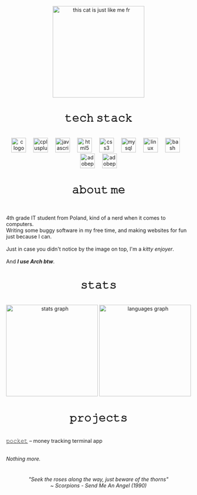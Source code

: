 <!-- I stole the idea for the readme from kostek001, shoutout to my guy (open-source is such a beautiful thing isn't it?) -->
<div align="center">
  <img title="this cat is just like me fr" width="250px" align="center" src="https://github.com/tomeczeklmaooo/tomeczeklmaooo/assets/82512805/f7b3b15d-1307-4d17-8a42-d2655b81c21c">
</div>

<h1 align="center">𝚝𝚎𝚌𝚑 𝚜𝚝𝚊𝚌𝚔</h1>
<br>
<div align="center">
  <img src="https://skillicons.dev/icons?i=c" height="40" alt="c logo"  />
  <img width="12" />
  <img src="https://skillicons.dev/icons?i=cpp" height="40" alt="cplusplus logo"  />
  <img width="12" />
  <img src="https://skillicons.dev/icons?i=js" height="40" alt="javascript logo"  />
  <img width="12" />
  <img src="https://skillicons.dev/icons?i=html" height="40" alt="html5 logo"  />
  <img width="12" />
  <img src="https://skillicons.dev/icons?i=css" height="40" alt="css3 logo"  />
  <img width="12" />
  <img src="https://skillicons.dev/icons?i=mysql" height="40" alt="mysql logo"  />
  <img width="12" />
  <img src="https://skillicons.dev/icons?i=linux" height="40" alt="linux logo"  />
  <img width="12" />
  <img src="https://skillicons.dev/icons?i=bash" height="40" alt="bash logo"  />
  <img width="12" />
  <img src="https://skillicons.dev/icons?i=ps" height="40" alt="adobephotoshop logo"  />
  <img width="12" />
  <img src="https://skillicons.dev/icons?i=pr" height="40" alt="adobepremierepro logo"  />
</div>

<h1 align="center">𝚊𝚋𝚘𝚞𝚝 𝚖𝚎</h1>
<br>

4th grade IT student from Poland, kind of a nerd when it comes to computers.<br>
Writing some buggy software in my free time, and making websites for fun just because I can.<br><br>
Just in case you didn't notice by the image on top, I'm a *kitty enjoyer*.<br><br>
And ***I use Arch btw***.

<h1 align="center">𝚜𝚝𝚊𝚝𝚜</h1>
<br>

<div align="center">
  <img src="https://github-readme-stats.vercel.app/api?username=tomeczeklmaooo&hide_title=false&hide_rank=true&show_icons=true&include_all_commits=true&count_private=true&disable_animations=false&theme=github_dark&locale=en&hide_border=true&order=1" height="250" alt="stats graph"  />
  <img src="https://github-readme-stats.vercel.app/api/top-langs?username=tomeczeklmaooo&locale=en&hide_title=false&layout=compact&card_width=320&langs_count=5&theme=github_dark&hide_border=true&order=2" height="250" alt="languages graph"  />
</div>

<h1 align="center">𝚙𝚛𝚘𝚓𝚎𝚌𝚝𝚜</h1>
<br>
<a href="https://github.com/tomeczeklmaooo/pocket/">𝚙𝚘𝚌𝚔𝚎𝚝</a><span>&nbsp;&ndash;&nbsp;money tracking terminal app</span><br><br>

*Nothing more.*
#

<div align="center">
  <em>
    "Seek the roses along the way, just beware of the thorns"<br>
    ~ Scorpions - Send Me An Angel (1990)
  </em>
</div>